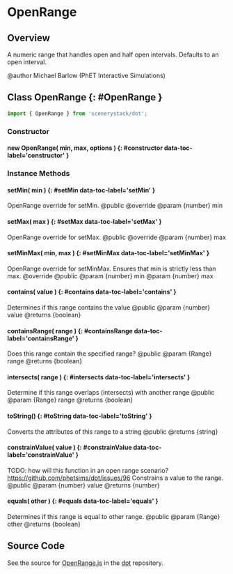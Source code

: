 # OpenRange

## Overview

A numeric range that handles open and half open intervals. Defaults to an open interval.

@author Michael Barlow (PhET Interactive Simulations)

## Class OpenRange {: #OpenRange }


```js
import { OpenRange } from 'scenerystack/dot';
```
### Constructor

#### new OpenRange( min, max, options ) {: #constructor data-toc-label='constructor' }

### Instance Methods

#### setMin( min ) {: #setMin data-toc-label='setMin' }

OpenRange override for setMin.
@public
@override
@param  {number} min

#### setMax( max ) {: #setMax data-toc-label='setMax' }

OpenRange override for setMax.
@public
@override
@param  {number} max

#### setMinMax( min, max ) {: #setMinMax data-toc-label='setMinMax' }

OpenRange override for setMinMax. Ensures that min is strictly less than max.
@override
@public
@param  {number} min
@param  {number} max

#### contains( value ) {: #contains data-toc-label='contains' }

Determines if this range contains the value
@public
@param {number} value
@returns {boolean}

#### containsRange( range ) {: #containsRange data-toc-label='containsRange' }

Does this range contain the specified range?
@public
@param {Range} range
@returns {boolean}

#### intersects( range ) {: #intersects data-toc-label='intersects' }

Determine if this range overlaps (intersects) with another range
@public
@param {Range} range
@returns {boolean}

#### toString() {: #toString data-toc-label='toString' }

Converts the attributes of this range to a string
@public
@returns {string}

#### constrainValue( value ) {: #constrainValue data-toc-label='constrainValue' }

TODO: how will this function in an open range scenario? https://github.com/phetsims/dot/issues/96
Constrains a value to the range.
@public
@param {number} value
@returns {number}

#### equals( other ) {: #equals data-toc-label='equals' }

Determines if this range is equal to other range.
@public
@param {Range} other
@returns {boolean}



## Source Code

See the source for [OpenRange.js](https://github.com/phetsims/dot/blob/main/js/OpenRange.js) in the [dot](https://github.com/phetsims/dot) repository.
